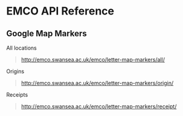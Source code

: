 EMCO API Reference
=

Google Map Markers
-

All locations
> http://emco.swansea.ac.uk/emco/letter-map-markers/all/


Origins
 >http://emco.swansea.ac.uk/emco/letter-map-markers/origin/

Receipts
> http://emco.swansea.ac.uk/emco/letter-map-markers/receipt/
